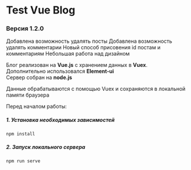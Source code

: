 # Test Vue Blog
### Версия 1.2.0
Добавлена возможность удалять посты
Добавлена возможность удалять комментарии
Новый способ присовения id постам и комментариям
Небольшая работа над дизайном


Блог реализован на <b>Vue.js</b> с хранением данных в <b>Vuex</b>.<br>
Дополнительно использовался <b>Element-ui</b><br>
Сервер собран на <b>node.js</b><br>

Данные обрабатываются с помощью Vuex и сохраняются в локальной памяти браузера

Перед началом работы:
##### 1. Установка необходимых зависимостей
```
npm install
```

##### 2. Запуск локального сервера
```
npm run serve
```
